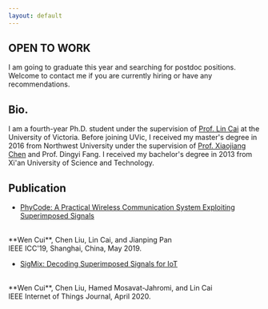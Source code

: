 ```yaml
---
layout: default
---
```


## OPEN TO WORK
I am going to graduate this year and searching for postdoc positions. Welcome to contact me if you are currently hiring or have any recommendations.

## Bio.

I am a fourth-year Ph.D. student under the supervision of
[Prof. Lin Cai](https://www.ece.uvic.ca/~cai/)
at the University of Victoria. Before joining UVic,
I received my master's degree in 2016 from Northwest University
under the supervision of
[Prof. Xiaojiang Chen](https://scholar.google.ca/citations?user=Wjbx2YYAAAAJ&hl=en)
and Prof. Dingyi Fang. I received my bachelor's degree in 2013 from Xi'an University of Science and Technology.

## Publication

- [PhyCode: A Practical Wireless Communication System Exploiting Superimposed Signals](assets/pub/PhyCode.pdf)
<br>
**Wen Cui**, Chen Liu, Lin Cai, and Jianping Pan
<br>
IEEE ICC'19, Shanghai, China, May 2019.

* [SigMix: Decoding Superimposed Signals for IoT](assets/pub/SigMix.pdf)
<br>
**Wen Cui**, Chen Liu, Hamed Mosavat-Jahromi, and Lin Cai
<br>
IEEE Internet of Things Journal, April 2020.

